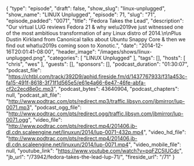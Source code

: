 {
  "type": "episode",
  "draft": false,
  "show_slug": "linux-unplugged",
  "show_name": "LINUX Unplugged",
  "episode": 71,
  "slug": "71",
  "episode_padded": "0071",
  "title": "Fedora Takes the Lead",
  "description": "Our virtual LUG reviews Fedora 21 & why we\u2019ve just witnessed one of the most ambitious transformation of any Linux distro of 2014.\n\nPlus Dustin Kirkland from Canonical talks about Ubuntu Snappy Core &  then we find out what\u2019s coming soon to Xonotic.",
  "date": "2014-12-16T20:01:41-08:00",
  "header_image": "/images/shows/linux-unplugged.png",
  "categories": [
    "LINUX Unplugged"
  ],
  "tags": [],
  "hosts": [
    "chris",
    "wes"
  ],
  "guests": [],
  "sponsors": [],
  "podcast_duration": "01:30:07",
  "podcast_file": "https://chtbl.com/track/392D9/aphid.fireside.fm/d/1437767933/f31a453c-fa15-491f-8618-3f71f1d565e5/e61e4a66-6e47-46fe-abfa-cf2c2ecd8e0c.mp3",
  "podcast_bytes": 43640904,
  "podcast_chapters": null,
  "podcast_alt_file": "http://www.podtrac.com/pts/redirect.mp3/traffic.libsyn.com/jbmirror/lup-0071.mp3",
  "podcast_ogg_file": "http://www.podtrac.com/pts/redirect.ogg/traffic.libsyn.com/jbmirror/lup-0071.ogg",
  "video_file": "http://www.podtrac.com/pts/redirect.mp4/201406.jb-dl.cdn.scaleengine.net/linuxun/2014/lup-0071-432p.mp4",
  "video_hd_file": "http://www.podtrac.com/pts/redirect.mp4/201406.jb-dl.cdn.scaleengine.net/linuxun/2014/lup-0071.mp4",
  "video_mobile_file": null,
  "youtube_link": "https://www.youtube.com/watch?v=pqFZC5IUCdc",
  "jb_url": "/73942/fedora-takes-the-lead-lup-71/",
  "fireside_url": "/71"
}

